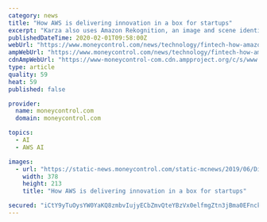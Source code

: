 ```yaml
---
category: news
title: "How AWS is delivering innovation in a box for startups"
excerpt: "Karza also uses Amazon Rekognition, an image and scene identification service, to improve the efficiency of the due-diligence process. All of these pre-tuned services, says Manaktala, is hugely ..."
publishedDateTime: 2020-02-01T09:58:00Z
webUrl: "https://www.moneycontrol.com/news/technology/fintech-how-amazon-is-delivering-innovation-in-a-box-for-startups-4882671.html"
ampWebUrl: "https://www.moneycontrol.com/news/technology/fintech-how-amazon-is-delivering-innovation-in-a-box-for-startups-4882671.html/amp"
cdnAmpWebUrl: "https://www-moneycontrol-com.cdn.ampproject.org/c/s/www.moneycontrol.com/news/technology/fintech-how-amazon-is-delivering-innovation-in-a-box-for-startups-4882671.html/amp"
type: article
quality: 59
heat: 59
published: false

provider:
  name: moneycontrol.com
  domain: moneycontrol.com

topics:
  - AI
  - AWS AI

images:
  - url: "https://static-news.moneycontrol.com/static-mcnews/2019/06/Digital-India-378x213.jpg"
    width: 378
    height: 213
    title: "How AWS is delivering innovation in a box for startups"

secured: "iCtY9yTuOysYW0YaKQ8zmbvIujyECbZmvQteYBzVx0elfmgZtn3jBma0EFnckS07m1zza7dCnr0ztHszYM+Uq9IJjrsfNcLRUGbTE4VfEHHFG7gU+m+kP7IJmWA7I9MD5uaFEu6gSYA8g1jRHLMAjS5och+25QXhd9c5qz7A3KSnUV5H22yvcAHZEHvumVVlZhrPDuXcPf5LDfNR5cxox1DnVLKxr40zGPUjyRO4+Ck7PRoYHwG+YGbGfgxB8ffDK6RFpjDSxRKahplbCImUrL7EausjMXi6Nm2YD/uoZCfvHMFp3IjAq7JgVHNK0cdX;70fVo66prOYthg8UpbTDXg=="
---
```


